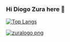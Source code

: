 ### Hi Diogo Zura here  👋


[![Top Langs](https://github-readme-stats.vercel.app/api/top-langs/?username=diogozura&layout=compact&show_icons=true&theme=radical)](https://github.com/Diogozura/)



[![zuralogo png](https://user-images.githubusercontent.com/65250673/114950394-4d243b80-9e29-11eb-8cc9-d6c1ea3b7f7a.png)
](https://github.com/diogozura)
<!--
**Diogozura/Diogozura** is a ✨ _special_ ✨ repository because its `README.md` (this file) appears on your GitHub profile.

Here are some ideas to get you started:

- 🔭 I’m currently working on ...
- 🌱 I’m currently learning ...
- 👯 I’m looking to collaborate on ...
- 🤔 I’m looking for help with ...
- 💬 Ask me about ...
- 📫 How to reach me: ...
- 😄 Pronouns: ...
- ⚡ Fun fact: ...
-->
